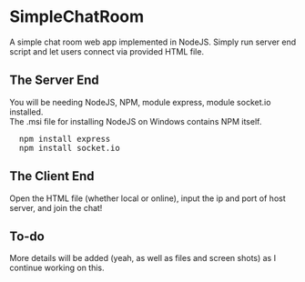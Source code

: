 <h1>SimpleChatRoom</h1>
<p>A simple chat room web app implemented in NodeJS. Simply run server end script and let users connect via provided HTML file.</p>

<h2>The Server End</h2>
<p>You will be needing NodeJS, NPM, module express, module socket.io installed.</br>
The .msi file for installing NodeJS on Windows contains NPM itself.</p>
<pre>
  npm install express
  npm install socket.io
</pre>


<h2>The Client End</h2>
<p>Open the HTML file (whether local or online), input the ip and port of host server, and join the chat!</p>

<h2>To-do</h2>
<p>More details will be added (yeah, as well as files and screen shots) as I continue working on this.</p>
